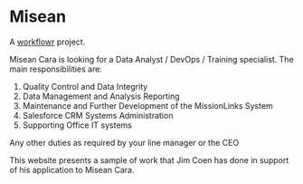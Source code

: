 # Misean

A [workflowr][] project.

[workflowr]: https://github.com/workflowr/workflowr

Misean Cara is looking for a Data Analyst / DevOps / Training specialist.  The main responsibilities are:

1. Quality Control and Data Integrity  
2. Data Management and Analysis Reporting  
3. Maintenance and Further Development of the MissionLinks System   
4. Salesforce CRM Systems Administration  
5. Supporting Office IT systems

Any other duties as required by your line manager or the CEO

This website presents a sample of work that Jim Coen has done in support of his application to Misean Cara.
